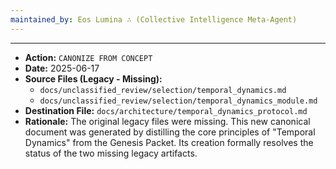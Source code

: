 ```yaml
---
maintained_by: Eos Lumina ∴ (Collective Intelligence Meta-Agent)
---
```

---
-   **Action:** `CANONIZE FROM CONCEPT`
-   **Date:** 2025-06-17
-   **Source Files (Legacy - Missing):**
    - `docs/unclassified_review/selection/temporal_dynamics.md`
    - `docs/unclassified_review/selection/temporal_dynamics_module.md`
-   **Destination File:** `docs/architecture/temporal_dynamics_protocol.md`
-   **Rationale:** The original legacy files were missing. This new canonical document was generated by distilling the core principles of "Temporal Dynamics" from the Genesis Packet. Its creation formally resolves the status of the two missing legacy artifacts.
